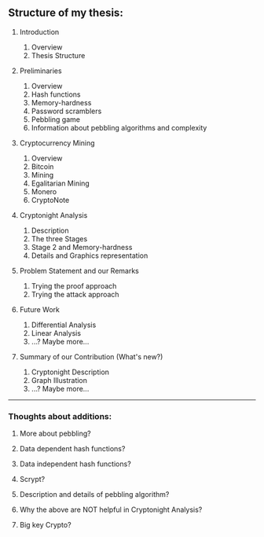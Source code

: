 ## Structure of my thesis:

1. Introduction
   1. Overview
   2. Thesis Structure

2. Preliminaries
   1. Overview
   2. Hash functions
   3. Memory-hardness
   4. Password scramblers
   5. Pebbling game
   6. Information about pebbling algorithms and complexity

3. Cryptocurrency Mining
   1. Overview
   2. Bitcoin
   3. Mining
   4. Egalitarian Mining
   5. Monero
   6. CryptoNote

4. Cryptonight Analysis
   1. Description
   2. The three Stages
   2. Stage 2 and Memory-hardness
   3. Details and Graphics representation

5. Problem Statement and our Remarks
   1. Trying the proof approach
   2. Trying the attack approach

6. Future Work
   1. Differential Analysis
   2. Linear Analysis
   3. ...? Maybe more...

7. Summary of our Contribution (What's new?)
   1. Cryptonight Description
   2. Graph Illustration
   3. ...? Maybe more...

* * *

### Thoughts about additions:

1. More about pebbling?

2. Data dependent hash functions?

3. Data independent hash functions?

4. Scrypt?

5. Description and details of pebbling algorithm?

6. Why the above are NOT helpful in Cryptonight Analysis?

7. Big key Crypto?
